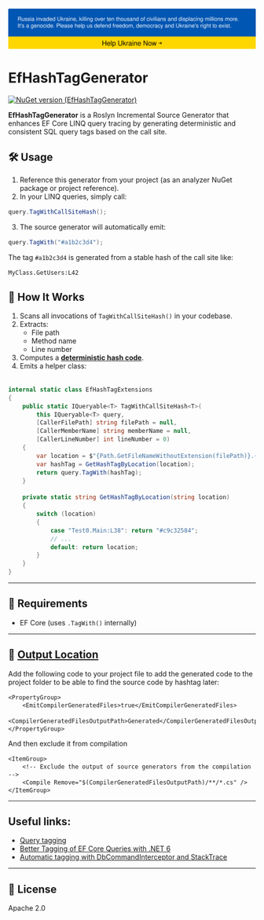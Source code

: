 [![Stand With Ukraine](https://raw.githubusercontent.com/vshymanskyy/StandWithUkraine/main/banner2-direct.svg)](https://stand-with-ukraine.pp.ua)


 # EfHashTagGenerator

[![NuGet version (EfHashTagGenerator)](https://img.shields.io/nuget/v/EfHashTagGenerator.svg?style=flat-square)](https://www.nuget.org/packages/EfHashTagGenerator/)

**EfHashTagGenerator** is a Roslyn Incremental Source Generator that enhances EF Core LINQ query tracing by generating deterministic and consistent SQL query tags based on the call site. 


## 🛠 Usage

1. Reference this generator from your project (as an analyzer NuGet package or project reference).
2. In your LINQ queries, simply call:

```csharp
query.TagWithCallSiteHash();
```

3. The source generator will automatically emit:

```csharp
query.TagWith("#a1b2c3d4");
```

The tag `#a1b2c3d4` is generated from a stable hash of the call site like:

```
MyClass.GetUsers:L42
```

## 🔧 How It Works

1. Scans all invocations of `TagWithCallSiteHash()` in your codebase.
2. Extracts:
   - File path
   - Method name
   - Line number
3. Computes a **[deterministic hash code](https://andrewlock.net/why-is-string-gethashcode-different-each-time-i-run-my-program-in-net-core/)**.
4. Emits a helper class:

```csharp

internal static class EfHashTagExtensions
{
    public static IQueryable<T> TagWithCallSiteHash<T>(
        this IQueryable<T> query,
        [CallerFilePath] string filePath = null,
        [CallerMemberName] string memberName = null,
        [CallerLineNumber] int lineNumber = 0)
    {
        var location = $"{Path.GetFileNameWithoutExtension(filePath)}.{memberName}:L{lineNumber}";
        var hashTag = GetHashTagByLocation(location);
        return query.TagWith(hashTag);
    }

    private static string GetHashTagByLocation(string location)
    {
        switch (location)
        {
            case "Test0.Main:L38": return "#c9c32584";
            // ...
            default: return location;
        }
    }
}
```

---

## 📝 Requirements

- EF Core (uses `.TagWith()` internally)

---

## 📂 [Output Location](https://andrewlock.net/creating-a-source-generator-part-6-saving-source-generator-output-in-source-control/)

Add the following code to your project file to add the generated code to the project folder to be able to find the source code by hashtag later:

```
<PropertyGroup>
    <EmitCompilerGeneratedFiles>true</EmitCompilerGeneratedFiles>
    <CompilerGeneratedFilesOutputPath>Generated</CompilerGeneratedFilesOutputPath>
</PropertyGroup>
```

And then exclude it from compilation

```
<ItemGroup>
    <!-- Exclude the output of source generators from the compilation -->
    <Compile Remove="$(CompilerGeneratedFilesOutputPath)/**/*.cs" />
</ItemGroup>
```

---
## Useful links:

- [Query tagging](https://www.danielmallott.com/posts/tag-your-queries-in-entity-framework-core)
- [Better Tagging of EF Core Queries with .NET 6](https://thirty25.blog/blog/2021/12/tagging-query-with-ef-core)
- [Automatic tagging with DbCommandInterceptor and StackTrace](https://stackoverflow.com/a/78550020/7901167)

---

## 📃 License

Apache 2.0
